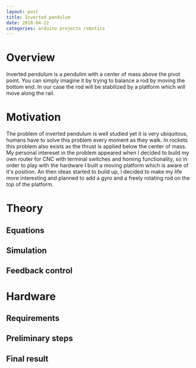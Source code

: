 ```yaml
---
layout: post
title: Inverted pendulum
date: 2018-04-22
categories: arduino projects robotics
---
```

# Overview
Inverted pendulum is a pendulim with a center of mass above the pivot point. You can simply imagine it by trying to balance a rod by moving the bottom end. In our case the rod will be stabilized by a platform which will move along the rail.
# Motivation
The problem of inverted pendulum is well studied yet it is very ubiquitous, humans have to solve this problem every moment as they walk. In rockets this problem also exists as the thrust is applied below the center of mass.
My personal intereset in the problem appeared when I decided to build my own router for CNC with terminal switches and homing functionality, so in order to play with the hardware I built a moving platform which is aware of it's position. An then ideas started to build up, I decided to make my life more interesting and planned to add a gyro and a freely rotating rod on the top of the platform.
# Theory
## Equations
## Simulation
## Feedback control
# Hardware
## Requirements
## Preliminary steps
## Final result